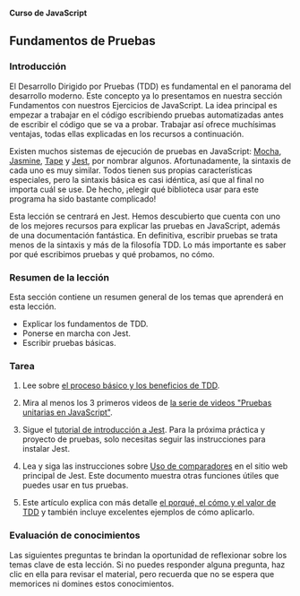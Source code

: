 **Curso de JavaScript**
## Fundamentos de Pruebas

### Introducción
El Desarrollo Dirigido por Pruebas (TDD) es fundamental en el panorama del desarrollo moderno. Este concepto ya lo presentamos en nuestra sección Fundamentos con nuestros Ejercicios de JavaScript. La idea principal es empezar a trabajar en el código escribiendo pruebas automatizadas antes de escribir el código que se va a probar. Trabajar así ofrece muchísimas ventajas, todas ellas explicadas en los recursos a continuación.

Existen muchos sistemas de ejecución de pruebas en JavaScript: [Mocha](https://mochajs.org/), [Jasmine](https://jasmine.github.io/), [Tape](https://github.com/tape-testing/tape) y [Jest](https://jestjs.io/), por nombrar algunos. Afortunadamente, la sintaxis de cada uno es muy similar. Todos tienen sus propias características especiales, pero la sintaxis básica es casi idéntica, así que al final no importa cuál se use. De hecho, ¡elegir qué biblioteca usar para este programa ha sido bastante complicado!

Esta lección se centrará en Jest. Hemos descubierto que cuenta con uno de los mejores recursos para explicar las pruebas en JavaScript, además de una documentación fantástica. En definitiva, escribir pruebas se trata menos de la sintaxis y más de la filosofía TDD. Lo más importante es saber por qué escribimos pruebas y qué probamos, no cómo.

### Resumen de la lección
Esta sección contiene un resumen general de los temas que aprenderá en esta lección.

- Explicar los fundamentos de TDD.
- Ponerse en marcha con Jest.
- Escribir pruebas básicas.

### Tarea
1. Lee sobre [el proceso básico y los beneficios de TDD](https://web.archive.org/web/20211123190134/http://godswillokwara.com/index.php/2016/09/09/the-importance-of-test-driven-development/).

2. Mira al menos los 3 primeros videos de [la serie de videos "Pruebas unitarias en JavaScript"](https://www.youtube.com/playlist?list=PL0zVEGEvSaeF_zoW9o66wa_UCNE3a7BEr).

3. Sigue el [tutorial de introducción a Jest](https://jestjs.io/docs/getting-started). Para la próxima práctica y proyecto de pruebas, solo necesitas seguir las instrucciones para instalar Jest.

4. Lea y siga las instrucciones sobre [Uso de comparadores](https://jestjs.io/docs/using-matchers) en el sitio web principal de Jest. Este documento muestra otras funciones útiles que puedes usar en tus pruebas.

5. Este artículo explica con más detalle [el porqué, el cómo y el valor de TDD](https://jrsinclair.com/articles/2016/one-weird-trick-that-will-change-the-way-you-code-forever-javascript-tdd/) y también incluye excelentes ejemplos de cómo aplicarlo.

### Evaluación de conocimientos
Las siguientes preguntas te brindan la oportunidad de reflexionar sobre los temas clave de esta lección. Si no puedes responder alguna pregunta, haz clic en ella para revisar el material, pero recuerda que no se espera que memorices ni domines estos conocimientos.